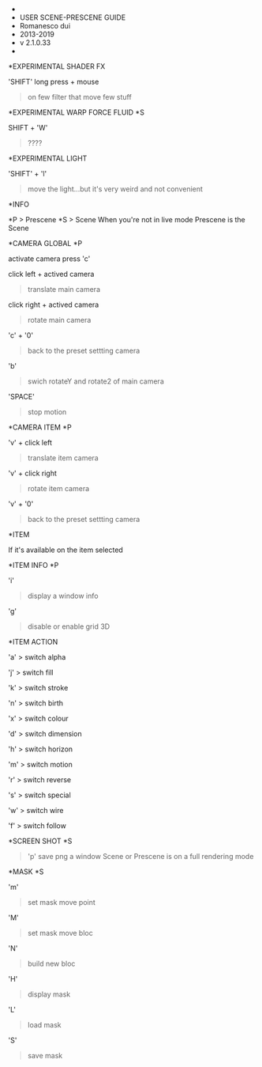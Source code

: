 *
* USER SCENE-PRESCENE GUIDE
* Romanesco dui 
* 2013-2019
* v 2.1.0.33
* 



*EXPERIMENTAL SHADER FX 

'SHIFT' long press + mouse
> on few filter that move few stuff

*EXPERIMENTAL WARP FORCE FLUID *S

SHIFT + 'W'
> ????

*EXPERIMENTAL LIGHT

'SHIFT' + 'l'
> move the light...but it's very weird and not convenient


*INFO

*P > Prescene
*S > Scene
When you're not in live mode Prescene is the Scene





*CAMERA GLOBAL *P

activate camera press 'c'

click left + actived camera
>translate main camera

click right + actived camera
>rotate main camera

'c' + '0' 
>back to the preset settting camera

'b'
>swich rotateY and rotate2 of main camera

'SPACE'
>stop motion


*CAMERA ITEM *P

'v' + click left 
>translate item camera

'v' + click right
>rotate item camera

'v' + '0' 
>back to the preset settting camera



*ITEM 

If it's available on the item selected

*ITEM INFO *P

'i' 
> display a window info

'g'
> disable or enable grid 3D

*ITEM ACTION

'a' > switch alpha

'j' > switch fill

'k' > switch stroke

'n' > switch birth

'x' > switch colour

'd' > switch dimension

'h' > switch horizon 

'm' > switch motion

'r' > switch reverse

's' > switch special

'w' > switch wire

'f' > switch follow


*SCREEN SHOT *S

>'p'
save png a window Scene or Prescene is on a full rendering mode



*MASK *S

'm'
> set mask move point

'M'
> set mask move bloc

'N'
> build new bloc

'H'
> display mask

'L'
> load mask

'S'
> save mask












